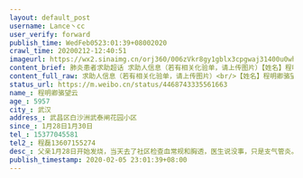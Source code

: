 ```yaml
---
layout: default_post
username: Lance丶cc
user_verify: forward
publish_time: WedFeb0523:01:39+08002020
crawl_time: 20200212-12:40:51
imageurl: https://wx2.sinaimg.cn/orj360/006zVkr8gy1gblx3cpgwaj31400u0whs.jpg,https://wx3.sinaimg.cn/orj360/006zVkr8gy1gblx3d0rv1j31400u0goa.jpg,https://wx2.sinaimg.cn/orj360/006zVkr8gy1gblx3dcr32j30u0140djj.jpg,https://wx2.sinaimg.cn/orj360/006zVkr8gy1gblx3dq76jj30u01400w4.jpg,https://wx2.sinaimg.cn/orj360/006zVkr8gy1gblx3e04twj31400u0gnm.jpg,https://wx1.sinaimg.cn/orj360/006zVkr8gy1gblx3ehgzij31400u0wgk.jpg
content_brief: 肺炎患者求助超话 求助人信息（若有相关化验单，请上传图片）【姓名】程明卿  骆望云【年龄】59   57【所在城市】  武汉【所在小区、社区】武昌区白沙洲 武泰闸花园小区【患病时间】1月28日   1月30日【联系方式】15377045581【其他紧急联系人】程磊 13607155274【病情描述】父亲1月28日 ...全文
content_full_raw: 求助人信息（若有相关化验单，请上传图片）<br/>【姓名】程明卿骆望云<br/>【年龄】5957<br/>【所在城市】武汉<br/>【所在小区、社区】武昌区白沙洲武泰闸花园小区<br/>【患病时间】1月28日1月30日<br/>【联系方式】15377045581<br/>【其他紧急联系人】程磊13607155274<br/>【病情描述】<br/>父亲1月28日开始发烧，当天去了社区检查血常规和胸透，医生说没事，只是支气管炎。然后就回家了。<br/>母亲30日开始发烧，发现可能不对。就去了武汉天佑医院想做核酸检测，但是不给做，做了胸透血常规，医生说有问题，开了药（盐酸莫西沙星，奥司他韦，连花清瘟，阿比多尔）回家隔离。<br/>次日去了人民医院，也做不了核酸检查，又做了胸透血常规，和上次对比病情加重了。开了3天吊针打。打完以后4号再去挂号做了核酸检查，5日拿到结果，两老均为阳性。<br/>父亲现在高烧，咳嗽，呼吸困难，食欲不振，已经卧床不起！他19年刚在中南医院做了脑杆部位脑膜瘤切除手术，身体状况不是很好！<br/>母亲现在胸闷，高烧，食欲不振，暂时还能走动，但是她有糖尿病，高血压高血脂！<br/>现在希望有医院能收住院治疗，或者定点隔离治疗！<ahref='/n/央视新闻'>@央视新闻</a><ahref='/n/人民日报'>@人民日报</a><ahref='/n/长江日报'>@长江日报</a><ahref='/n/超话小秘书'>@超话小秘书</a><adata-url="http://t.cn/R2WxQOQ"href="http://weibo.com/p/1001018008642010000000000"data-hide=""><spanclass='url-icon'><imgstyle='width:1rem;height:1rem'src='https://h5.sinaimg.cn/upload/2015/09/25/3/timeline_card_small_location_default.png'></span><spanclass="surl-text">武汉</span></a>
status_url: https://m.weibo.cn/status/4468743335561663
name_: 程明卿骆望云
age_: 5957
city_: 武汉
address_: 武昌区白沙洲武泰闸花园小区
since_: 1月28日1月30日
tel_: 15377045581
tel2_: 程磊13607155274
desc_: 父亲1月28日开始发烧，当天去了社区检查血常规和胸透，医生说没事，只是支气管炎。然后就回家了。母亲30日开始发烧，发现可能不对。就去了武汉天佑医院想做核酸检测，但是不给做，做了胸透血常规，医生说有问题，开了药（盐酸莫西沙星，奥司他韦，连花清瘟，阿比多尔）回家隔离。次日去了人民医院，也做不了核酸检查，又做了胸透血常规，和上次对比病情加重了。开了3天吊针打。打完以后4号再去挂号做了核酸检查，5日拿到结果，两老均为阳性。父亲现在高烧，咳嗽，呼吸困难，食欲不振，已经卧床不起！他19年刚在中南医院做了脑杆部位脑膜瘤切除手术，身体状况不是很好！母亲现在胸闷，高烧，食欲不振，暂时还能走动，但是她有糖尿病，高血压高血脂！现在希望有医院能收住院治疗，或者定点隔离治疗！<ahref='/n/央视新闻'>@央视新闻</a><ahref='/n/人民日报'>@人民日报</a><ahref='/n/长江日报'>@长江日报</a><ahref='/n/超话小秘书'>@超话小秘书</a><adata-url="http//t.cn/R2WxQOQ"href="http//weibo.com/p/1001018008642010000000000"data-hide=""><spanclass='url-icon'><imgstyle='width1rem;height1rem'src='https//h5.sinaimg.cn/upload/2015/09/25/3/timeline_card_small_location_default.png'></span><spanclass="surl-text">武汉</span></a>
publish_timestamp: 2020-02-05 23:01:39+08:00
---
```


